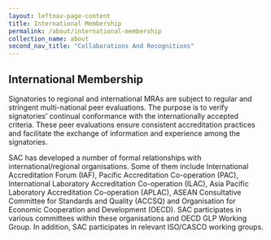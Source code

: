 ```yaml
---
layout: leftnav-page-content
title: International Membership
permalink: /about/international-membership
collection_name: about
second_nav_title: "Collaborations And Recognitions"
---
```


## International Membership

Signatories to regional and international MRAs are subject to regular and stringent multi-national peer evaluations. The purpose is to verify signatories’ continual conformance with the internationally accepted criteria. These peer evaluations ensure consistent accreditation practices and facilitate the exchange of information and experience among the signatories.

SAC has developed a number of formal relationships with international/regional organisations. Some of them include International Accreditation Forum (IAF), Pacific Accreditation Co-operation (PAC), International Laboratory Accreditation Co-operation (ILAC), Asia Pacific Laboratory Accreditation Co-operation (APLAC), ASEAN Consultative Committee for Standards and Quality (ACCSQ) and Organisation for Economic Cooperation and Development (OECD). SAC participates in various committees within these organisations and OECD GLP Working Group. In addition, SAC participates in relevant ISO/CASCO working groups.
